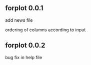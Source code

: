 forplot 0.0.1
------------------
add news file

ordering of columns according to input

forplot 0.0.2
------------------

bug fix in help file